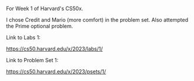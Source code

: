 For Week 1 of Harvard's CS50x.

I chose Credit and Mario (more comfort) in the problem set. Also attempted the Prime optional problem.

Link to Labs 1:

https://cs50.harvard.edu/x/2023/labs/1/

Link to Problem Set 1:

https://cs50.harvard.edu/x/2023/psets/1/
